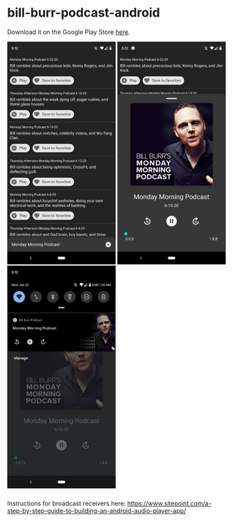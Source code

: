 # bill-burr-podcast-android

Download it on the Google Play Store <a href="https://play.google.com/store/apps/details?id=com.social.alexanderpowell.billburrpodcast">here</a>.

<img src="https://github.com/alexanderjpowell/bill-burr-podcast-android/blob/master/screenshots/screenshot1.png" width="250">

<img src="https://github.com/alexanderjpowell/bill-burr-podcast-android/blob/master/screenshots/screenshot2.png" width="250">

<img src="https://github.com/alexanderjpowell/bill-burr-podcast-android/blob/master/screenshots/screenshot3.png" width="250">

###

Instructions for broadcast receivers here:
https://www.sitepoint.com/a-step-by-step-guide-to-building-an-android-audio-player-app/